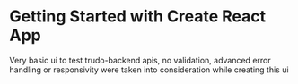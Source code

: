 # Getting Started with Create React App

Very basic ui to test trudo-backend apis, no validation, advanced error handling or responsivity
were taken into consideration while creating this ui
